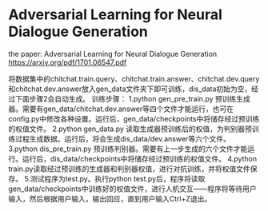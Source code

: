 # Adversarial Learning for Neural Dialogue Generation

the paper: Adversarial Learning for Neural Dialogue Generation https://arxiv.org/pdf/1701.06547.pdf

将数据集中的chitchat.train.query、chitchat.train.answer、chitchat.dev.query和chitchat.dev.answer放入gen_data文件夹下即可训练，dis_data初始为空，经过下面步骤2会自动生成。
训练步骤：
1.python gen_pre_train.py 预训练生成器。需要有gen_data/chitchat.dev.answer等四个文件才能运行，也可在config.py中修改各种设置。运行后，gen_data/checkpoints中将储存经过预训练的权值文件。
2.python gen_data.py 读取生成器预训练后的权值，为判别器预训练过程生成数据。运行后，将会生成dis_data/dev.answer等六个文件。
3.python dis_pre_train.py 预训练判别器。需要有上一步生成的六个文件才能运行。运行后，dis_data/checkpoints中将储存经过预训练的权值文件。
4.python train.py读取经过预训练的生成器和判别器权值，进行对抗训练，并将权值文件保存。
5.测试程序为test.py。执行python test.py后，程序将读取gen_data/checkpoints中训练好的权值文件，进行人机交互——程序将等待用户输入，然后根据用户输入，输出回应，直到用户输入Ctrl+Z退出。